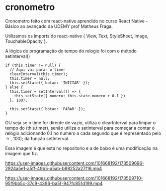 # cronometro

Cronometro feito com react-native aprendido no curso React Native - Básico ao avançado da UDEMY prof Matheus Fraga.
<p>Utilizamos  os imports do react-native { View, Text, StyleSheet, Image, TouchableOpacity }.</p>
<p>A lógica de programação do tempo do relogio foi com o método setInterval() </p>

    if (this.timer != null) {
      // Aqui vai parar o timer
      clearInterval(this.timer);
      this.timer = null;
      this.setState({ botao: 'INICIAR' });
    } else {
      this.timer = setInterval(() => {
        this.setState({ numero: this.state.numero + 0.1 })
      }, 100);

      this.setState({ botao: 'PARAR' });
    }
    

OU seja se o time for dirente de vazio, utiliza o clearInterval para limpar o tempo do (this.timer), senão utiliza o setInterval para começar a contar o relógio adicionando 0.1 no numero
a cada segundo que é representado pelo  -> , 100); da função setInterval.

<p>Essa imagem é que está no repositorio e a de baixo é uma modificação na imagem que fiz. </p>

https://user-images.githubusercontent.com/101668192/173509696-2924a5e1-a5ff-49b5-a5ab-b98252a27f16.mp4



https://user-images.githubusercontent.com/101668192/173509710-95f9bb5c-37c9-4396-ba5f-947fc851d199.mp4

